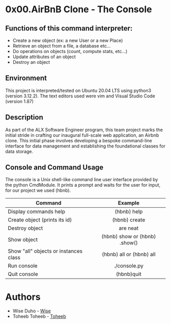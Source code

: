 # 0x00.AirBnB Clone - The Console

## Functions of this command interpreter:
* Create a new object (ex: a new User or a new Place)
* Retrieve an object from a file, a database etc…
* Do operations on objects (count, compute stats, etc…)
* Update attributes of an object
* Destroy an object

## Environment
This project is interpreted/tested on Ubuntu 20.04 LTS using python3 (version 3.12.2). The text editors used were vim and Visual Studio Code (version 1.87)

## Description
As part of the ALX Software Engineer program, this team project marks the initial stride in crafting our inaugural full-scale web application, an Airbnb clone. This initial phase involves developing a bespoke command-line interface for data management and establishing the foundational classes for data storage.

## Console and Command Usage
The console is a Unix shell-like command line user interface provided by the python CmdModule. It prints a prompt and waits for the user for input, for our project we used (hbnb).

| Command                               | Example         |
| ------------------------------------- |:---------------:|
| Display commands help                 | (hbnb) help     |
| Create object (prints its id)         | (hbnb) create   |
| Destroy object| are neat              | (hbnb) destroy or (hbnb) .destroy() |
| Show object                           | (hbnb) show or (hbnb) .show() |
| Show "all" objects or instances class | (hbnb) all or (hbnb) all |
| Run console                           | ./console.py    |
| Quit console                          | (hbnb)quit      |


# Authors
* Wise Duho - <u>[Wise](https://github.com/Wise-deldu/AirBnB_clone)</u>
* Toheeb Toheeb - <u>[Toheeb](https://github.com/cozierickie/AirBnB_clone)</u>


